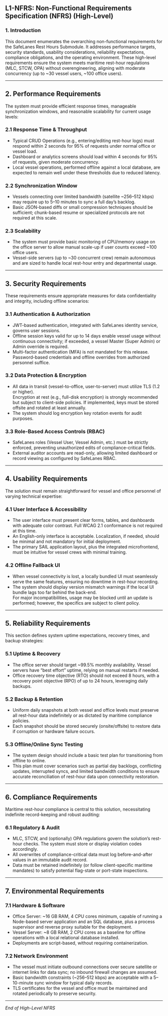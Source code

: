 ## L1-NFRS: Non-Functional Requirements Specification (NFRS) (High-Level)

### 1. Introduction
This document enumerates the overarching non-functional requirements for the SafeLanes Rest Hours Submodule. It addresses performance targets, security standards, usability considerations, reliability expectations, compliance obligations, and the operating environment. These high-level requirements ensure the system meets maritime rest-hour regulations (MLC, STCW, OPA) without overengineering, aligning with moderate concurrency (up to ~30 vessel users, ~100 office users).

---

## 2. Performance Requirements
The system must provide efficient response times, manageable synchronization windows, and reasonable scalability for current usage levels:

### 2.1 Response Time & Throughput
- Typical CRUD Operations (e.g., entering/editing rest-hour logs) must respond within 2 seconds for 95% of requests under normal office or vessel load.  
- Dashboard or analytics screens should load within 4 seconds for 95% of requests, given moderate concurrency.  
- Local vessel operations, performed offline against a local database, are expected to remain well under these thresholds due to reduced latency.

### 2.2 Synchronization Window
- Vessels connecting over limited bandwidth (satellite ~256–512 kbps) may require up to 5–10 minutes to sync a full day’s backlog.  
- Basic JSON-based diffs or small compression techniques should be sufficient; chunk-based resume or specialized protocols are not required at this scale.

### 2.3 Scalability
- The system must provide basic monitoring of CPU/memory usage on the office server to allow manual scale-up if user counts exceed ~100 office users.  
- Vessel-side servers (up to ~30 concurrent crew) remain autonomous and are sized to handle local rest-hour entry and departmental usage.

---

## 3. Security Requirements
These requirements ensure appropriate measures for data confidentiality and integrity, including offline scenarios:

### 3.1 Authentication & Authorization
- JWT-based authentication, integrated with SafeLanes identity service, governs user sessions.  
- Offline session keys valid for up to 14 days enable vessel usage without continuous connectivity; if exceeded, a vessel Master (Super Admin) or Admin override is required.  
- Multi-factor authentication (MFA) is not mandated for this release. Password-based credentials and offline overrides from authorized personnel suffice.

### 3.2 Data Protection & Encryption
- All data in transit (vessel-to-office, user-to-server) must utilize TLS (1.2 or higher).  
Encryption at rest (e.g., full-disk encryption) is strongly recommended but subject to client-side policies. If implemented, keys must be stored offsite and rotated at least annually.  
- The system should log encryption key rotation events for audit purposes.

### 3.3 Role-Based Access Controls (RBAC)
- SafeLanes roles (Vessel User, Vessel Admin, etc.) must be strictly enforced, preventing unauthorized edits of compliance-critical fields.  
- External auditor accounts are read-only, allowing limited dashboard or record viewing as configured by SafeLanes RBAC.

---

## 4. Usability Requirements
The solution must remain straightforward for vessel and office personnel of varying technical expertise:

### 4.1 User Interface & Accessibility
- The user interface must present clear forms, tables, and dashboards with adequate color contrast. Full WCAG 2.1 conformance is not required at this time.  
- An English-only interface is acceptable. Localization, if needed, should be minimal and not mandatory for initial deployment.  
- The primary SAIL application layout, plus the integrated microfrontend, must be intuitive for vessel crews with minimal training.

### 4.2 Offline Fallback UI
- When vessel connectivity is lost, a locally bundled UI must seamlessly serve the same features, ensuring no downtime in rest-hour recording.  
- The system should display version mismatch warnings if the local UI bundle lags too far behind the back-end.  
For major incompatibilities, usage may be blocked until an update is performed; however, the specifics are subject to client policy.

---

## 5. Reliability Requirements
This section defines system uptime expectations, recovery times, and backup strategies:

### 5.1 Uptime & Recovery
- The office server should target ~99.5% monthly availability. Vessel servers have “best effort” uptime, relying on manual restarts if needed.  
- Office recovery time objective (RTO) should not exceed 8 hours, with a recovery point objective (RPO) of up to 24 hours, leveraging daily backups.

### 5.2 Backup & Retention
- Uniform daily snapshots at both vessel and office levels must preserve all rest-hour data indefinitely or as dictated by maritime compliance policies.  
- Each snapshot should be stored securely (onsite/offsite) to restore data if corruption or hardware failure occurs.

### 5.3 Offline/Online Sync Testing
- The system design should include a basic test plan for transitioning from offline to online.  
- This plan must cover scenarios such as partial day backlogs, conflicting updates, interrupted syncs, and limited bandwidth conditions to ensure accurate reconciliation of rest-hour data upon connectivity restoration.

---

## 6. Compliance Requirements
Maritime rest-hour compliance is central to this solution, necessitating indefinite record-keeping and robust auditing:

### 6.1 Regulatory & Audit
- MLC, STCW, and (optionally) OPA regulations govern the solution’s rest-hour checks. The system must store or display violation codes accordingly.  
- All overwrites of compliance-critical data must log before-and-after values in an immutable audit record.  
- Data must be retained indefinitely (or follow client-specific maritime mandates) to satisfy potential flag-state or port-state inspections.

---

## 7. Environmental Requirements

### 7.1 Hardware & Software
- Office Server: ~16 GB RAM, 4 CPU cores minimum, capable of running a Node-based server application and an SQL database, plus a process supervisor and reverse proxy suitable for the deployment.  
- Vessel Server: ~8 GB RAM, 2 CPU cores as a baseline for offline operations with a local relational database installed.  
- Deployments are script-based, without requiring containerization.

### 7.2 Network Environment
- The vessel must initiate outbound connections over secure satellite or internet links for data sync; no inbound firewall changes are assumed.  
- Basic bandwidth constraints (~256–512 kbps) are acceptable with a 5–10-minute sync window for typical daily records.  
- TLS certificates for the vessel and office must be maintained and rotated periodically to preserve security.

---

*End of High-Level NFRS*